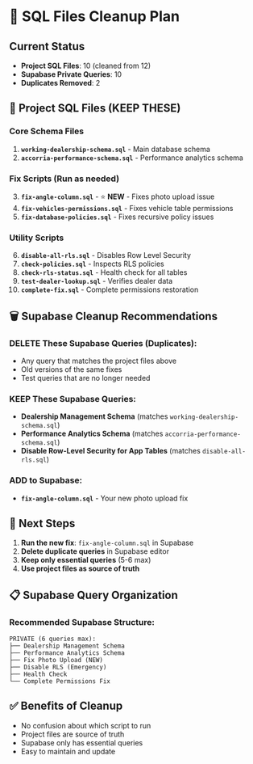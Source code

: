 # 🧹 SQL Files Cleanup Plan

## Current Status
- **Project SQL Files**: 10 (cleaned from 12)
- **Supabase Private Queries**: 10
- **Duplicates Removed**: 2

## 📁 Project SQL Files (KEEP THESE)

### Core Schema Files
1. **`working-dealership-schema.sql`** - Main database schema
2. **`accorria-performance-schema.sql`** - Performance analytics schema

### Fix Scripts (Run as needed)
3. **`fix-angle-column.sql`** - ⭐ **NEW** - Fixes photo upload issue
4. **`fix-vehicles-permissions.sql`** - Fixes vehicle table permissions
5. **`fix-database-policies.sql`** - Fixes recursive policy issues

### Utility Scripts
6. **`disable-all-rls.sql`** - Disables Row Level Security
7. **`check-policies.sql`** - Inspects RLS policies
8. **`check-rls-status.sql`** - Health check for all tables
9. **`test-dealer-lookup.sql`** - Verifies dealer data
10. **`complete-fix.sql`** - Complete permissions restoration

## 🗑️ Supabase Cleanup Recommendations

### DELETE These Supabase Queries (Duplicates):
- Any query that matches the project files above
- Old versions of the same fixes
- Test queries that are no longer needed

### KEEP These Supabase Queries:
- **Dealership Management Schema** (matches `working-dealership-schema.sql`)
- **Performance Analytics Schema** (matches `accorria-performance-schema.sql`)
- **Disable Row-Level Security for App Tables** (matches `disable-all-rls.sql`)

### ADD to Supabase:
- **`fix-angle-column.sql`** - Your new photo upload fix

## 🎯 Next Steps

1. **Run the new fix**: `fix-angle-column.sql` in Supabase
2. **Delete duplicate queries** in Supabase editor
3. **Keep only essential queries** (5-6 max)
4. **Use project files as source of truth**

## 📋 Supabase Query Organization

### Recommended Supabase Structure:
```
PRIVATE (6 queries max):
├── Dealership Management Schema
├── Performance Analytics Schema  
├── Fix Photo Upload (NEW)
├── Disable RLS (Emergency)
├── Health Check
└── Complete Permissions Fix
```

## ✅ Benefits of Cleanup
- No confusion about which script to run
- Project files are source of truth
- Supabase only has essential queries
- Easy to maintain and update
